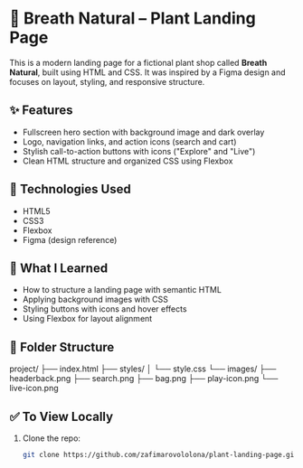 
# 🌿 Breath Natural – Plant Landing Page

This is a modern landing page for a fictional plant shop called **Breath Natural**, built using HTML and CSS. It was inspired by a Figma design and focuses on layout, styling, and responsive structure.

## ✨ Features

- Fullscreen hero section with background image and dark overlay
- Logo, navigation links, and action icons (search and cart)
- Stylish call-to-action buttons with icons ("Explore" and "Live")
- Clean HTML structure and organized CSS using Flexbox

## 🚀 Technologies Used

- HTML5
- CSS3
- Flexbox
- Figma (design reference)

## 🧠 What I Learned

- How to structure a landing page with semantic HTML
- Applying background images with CSS
- Styling buttons with icons and hover effects
- Using Flexbox for layout alignment

## 📁 Folder Structure

project/
├── index.html
├── styles/
│   └── style.css
└── images/
    ├── headerback.png
    ├── search.png
    ├── bag.png
    ├── play-icon.png
    └── live-icon.png


## ✅ To View Locally

1. Clone the repo:
   ```bash
   git clone https://github.com/zafimarovololona/plant-landing-page.git
